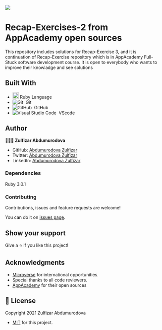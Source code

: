 ![](https://img.shields.io/badge/Microverse-blueviolet)
# Recap-Exercises-2 from AppAcademy open sources

This repository includes solutions for Recap-Exercise 3, and it is continuation of Recap-Exercise repository  which is in AppAcademy Full-Stuck software development course.
It is open to everybody who wants to improve their knowladge and see solutions

## Built With

- <code><img height="20" src="https://www.ruby-lang.org/images/header-ruby-logo.png"></code> Ruby Language <br>
- ![Git](https://img.shields.io/badge/-Git-05122A?style=flat&logo=git)&nbsp; Git<br>
- ![GitHub](https://img.shields.io/badge/-GitHub-05122A?style=flat&logo=github)&nbsp; GitHub<br>
- ![Visual Studio Code](https://img.shields.io/badge/-Visual%20Studio%20Code-05122A?style=flat&logo=visual-studio-code&logoColor=007ACC)&nbsp; VScode


## Author

👩🏻‍💼 **Zulfizar Abdumurodova**

- GitHub: [Abdumurodova Zulfizar](https://github.com/AbdumurodovaZulfizar)
- Twitter: [Abdumurodova Zulfizar](https://twitter.com/Zulfiza70357085)
- LinkedIn: [Abdumurodova Zulfizar](https://www.linkedin.com/in/zulfizar-abdumurodova-a61527206/)


### Dependencies

Ruby 3.0.1

### Contributing

Contributions, issues and feature requests are welcome!

You can do it on [issues page](https://github.com/AbdumurodovaZulfizar/Recap-Exercise/issues/1).

## Show your support

Give a ⭐️ if you like this project!

## Acknowledgments

- [Microverse](https://www.microverse.org/) for international opportunities.
- Special thanks to all code reviewers.
- [AppAcademy](https://open.appacademy.io/) for their open sources

## 📝 License

Copyright 2021 Zulfizar Abdumurodova
- [MIT](https://github.com/AbdumurodovaZulfizar/Recap-Exercise/blob/development/LICENSE.md) for this project.
